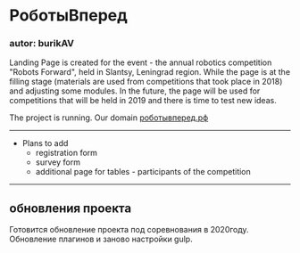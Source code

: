# РоботыВперед #

### autor: burikAV ###

Landing Page is created for the event - the annual robotics competition "Robots Forward",
held in Slantsy, Leningrad region.
While the page is at the filling stage (materials are used from competitions that took place in 2018)
and adjusting some modules. In the future, the page will be used for competitions that will be held in 2019
and there is time to test new ideas.

The project is running. Our domain [роботывперед.рф](https://xn--90acgda4cbjegs2i.xn--p1ai/)
- - - -
* Plans to add
  * registration form
  * survey form
  * additional page for tables - participants of the competition

---
## обновления проекта

Готовится обновление проекта под соревнования в 2020году. Обновление плагинов и заново настройки gulp.
